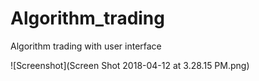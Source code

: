 # Algorithm_trading
Algorithm trading with user interface

![Screenshot](Screen Shot 2018-04-12 at 3.28.15 PM.png)
